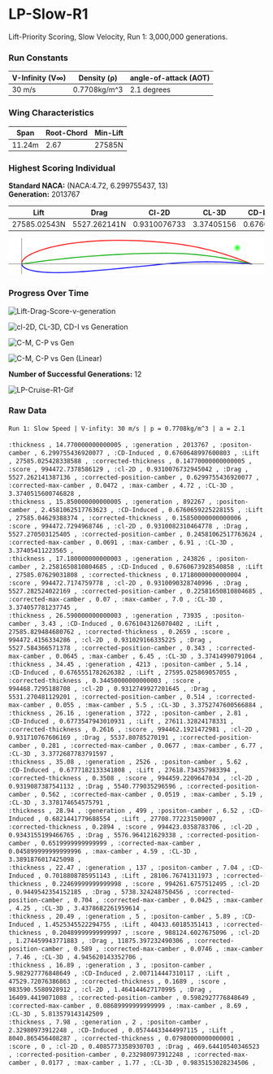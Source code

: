 # LP-Slow-R1  
Lift-Priority Scoring, Slow Velocity, Run 1: 3,000,000 generations.  
### Run Constants  
| V-Infinity (V∞) | Density (ρ) | angle-of-attack (AOT) |
|-----------------|-------------|----------------------|
|30 m/s           | 0.7708kg/m^3| 2.1 degrees          |  
### Wing Characteristics  
| Span   | Root-Chord | Min-Lift |
|--------|------------|----------|
| 11.24m | 2.67       | 27585N   |  
### Highest Scoring Individual  
**Standard NACA:** (NACA:4.72, 6.299755437, 13)    
**Generation:** 2013767  

| Lift         | Drag        | Cl-2D         |CL-3D       |CD-Induced    |Score|
|--------------|------------ |---------------|------------|--------------|-----|
| 27585.02543N | 5527.262141N| 0.9310076733  |3.37405156  |0.6760648998  |994472.7379|

![LP-Cruise-R1-2013767](LP-Slow-R1-img/LP-Slow-Run1-Gen2013767.png)  

### Progress Over Time  

![Lift-Drag-Score-v-generation](https://docs.google.com/spreadsheets/d/e/2PACX-1vSokFuuotxTJ2J3iCpv3-w6nJN15SG6chr3AXztGrnDhcItVk3a6xjtFmtZLspI6_GYRzqM-h-jr1So/pubchart?oid=1608171222&format=image)

![cl-2D, CL-3D, CD-I vs Generation](https://docs.google.com/spreadsheets/d/e/2PACX-1vSokFuuotxTJ2J3iCpv3-w6nJN15SG6chr3AXztGrnDhcItVk3a6xjtFmtZLspI6_GYRzqM-h-jr1So/pubchart?oid=927518933&format=image)

![C-M, C-P vs Gen](https://docs.google.com/spreadsheets/d/e/2PACX-1vSokFuuotxTJ2J3iCpv3-w6nJN15SG6chr3AXztGrnDhcItVk3a6xjtFmtZLspI6_GYRzqM-h-jr1So/pubchart?oid=756006724&format=image)

![C-M, C-P vs Gen (Linear)](https://docs.google.com/spreadsheets/d/e/2PACX-1vSokFuuotxTJ2J3iCpv3-w6nJN15SG6chr3AXztGrnDhcItVk3a6xjtFmtZLspI6_GYRzqM-h-jr1So/pubchart?oid=3603393&format=image)

**Number of Successful Generations:** 12  

![LP-Cruise-R1-Gif](https://media.giphy.com/media/26u8yABemm3RzbF1C/giphy.gif)

### Raw Data
```CSV
Run 1: Slow Speed | V-infity: 30 m/s | p = 0.7708kg/m^3 | a = 2.1

:thickness , 14.770000000000005 , :generation , 2013767 , :positon-camber , 6.299755436920077 , :CD-Induced , 0.6760648997600803 , :Lift , 27585.025428338588 , :corrected-thickness , 0.14770000000000005 , :score , 994472.7378586129 , :cl-2D , 0.9310076732945042 , :Drag , 5527.262141387136 , :corrected-position-camber , 0.6299755436920077 , :corrected-max-camber , 0.0472 , :max-camber , 4.72 , :CL-3D , 3.3740515600746828 ,
:thickness , 15.850000000000005 , :generation , 892267 , :positon-camber , 2.4581062517763623 , :CD-Induced , 0.6760659225228155 , :Lift , 27585.04629388374 , :corrected-thickness , 0.15850000000000006 , :score , 994472.7294968746 , :cl-2D , 0.9310082310464778 , :Drag , 5527.270503125405 , :corrected-position-camber , 0.24581062517763624 , :corrected-max-camber , 0.0691 , :max-camber , 6.91 , :CL-3D , 3.37405411223565 ,
:thickness , 17.180000000000003 , :generation , 243826 , :positon-camber , 2.2581650810804685 , :CD-Induced , 0.6760673928540858 , :Lift , 27585.07629031808 , :corrected-thickness , 0.17180000000000004 , :score , 994472.7174759778 , :cl-2D , 0.9310090328740996 , :Drag , 5527.282524022169 , :corrected-position-camber , 0.22581650810804685 , :corrected-max-camber , 0.07 , :max-camber , 7.0 , :CL-3D , 3.374057781237745 ,
:thickness , 26.590000000000003 , :generation , 73935 , :positon-camber , 3.43 , :CD-Induced , 0.6761043126070402 , :Lift , 27585.829484680762 , :corrected-thickness , 0.2659 , :score , 994472.4156334286 , :cl-2D , 0.931029166335225 , :Drag , 5527.584366571378 , :corrected-position-camber , 0.343 , :corrected-max-camber , 0.0645 , :max-camber , 6.45 , :CL-3D , 3.37414990791064 ,
:thickness , 34.45 , :generation , 4213 , :positon-camber , 5.14 , :CD-Induced , 0.6765551782626382 , :Lift , 27595.025869057055 , :corrected-thickness , 0.34450000000000003 , :score , 994468.7295188708 , :cl-2D , 0.9312749927201645 , :Drag , 5531.270481129201 , :corrected-position-camber , 0.514 , :corrected-max-camber , 0.055 , :max-camber , 5.5 , :CL-3D , 3.3752747600566884 ,
:thickness , 26.16 , :generation , 3722 , :positon-camber , 2.81 , :CD-Induced , 0.6773547943010931 , :Lift , 27611.32824178331 , :corrected-thickness , 0.2616 , :score , 994462.1921472981 , :cl-2D , 0.931710767606169 , :Drag , 5537.80785270191 , :corrected-position-camber , 0.281 , :corrected-max-camber , 0.0677 , :max-camber , 6.77 , :CL-3D , 3.3772687783791597 ,
:thickness , 35.08 , :generation , 2526 , :positon-camber , 5.62 , :CD-Induced , 0.6777182133341808 , :Lift , 27618.734357983394 , :corrected-thickness , 0.3508 , :score , 994459.2209647034 , :cl-2D , 0.9319087387541132 , :Drag , 5540.779035296596 , :corrected-position-camber , 0.562 , :corrected-max-camber , 0.0519 , :max-camber , 5.19 , :CL-3D , 3.378174654575791 ,
:thickness , 28.94 , :generation , 499 , :positon-camber , 6.52 , :CD-Induced , 0.6821441779688554 , :Lift , 27708.772231509007 , :corrected-thickness , 0.2894 , :score , 994423.0358783706 , :cl-2D , 0.9343155199466765 , :Drag , 5576.964121629338 , :corrected-position-camber , 0.6519999999999999 , :corrected-max-camber , 0.045899999999999996 , :max-camber , 4.59 , :CL-3D , 3.3891876017425098 ,
:thickness , 22.47 , :generation , 137 , :positon-camber , 7.04 , :CD-Induced , 0.7018808785951143 , :Lift , 28106.76741311973 , :corrected-thickness , 0.22469999999999998 , :score , 994261.6757512495 , :cl-2D , 0.9449542354152185 , :Drag , 5738.324248750456 , :corrected-position-camber , 0.704 , :corrected-max-camber , 0.0425 , :max-camber , 4.25 , :CL-3D , 3.4378682261959614 ,
:thickness , 20.49 , :generation , 5 , :positon-camber , 5.89 , :CD-Induced , 1.4525345522294755 , :Lift , 40433.60185351413 , :corrected-thickness , 0.20489999999999997 , :score , 988124.6027675096 , :cl-2D , 1.274459943771883 , :Drag , 11875.397232490306 , :corrected-position-camber , 0.589 , :corrected-max-camber , 0.0746 , :max-camber , 7.46 , :CL-3D , 4.945620143352706 ,
:thickness , 16.89 , :generation , 3 , :positon-camber , 5.982927776848649 , :CD-Induced , 2.007114447310117 , :Lift , 47529.72076386863 , :corrected-thickness , 0.1689 , :score , 983590.5580928912 , :cl-2D , 1.464144627170995 , :Drag , 16409.4419071088 , :corrected-position-camber , 0.5982927776848649 , :corrected-max-camber , 0.08689999999999999 , :max-camber , 8.69 , :CL-3D , 5.813579143142509 ,
:thickness , 7.98 , :generation , 2 , :positon-camber , 2.32980973912248 , :CD-Induced , 0.05744433444997115 , :Lift , 8040.865456408287 , :corrected-thickness , 0.07980000000000001 , :score , 0 , :cl-2D , 0.4085773358930703 , :Drag , 469.64410540346523 , :corrected-position-camber , 0.232980973912248 , :corrected-max-camber , 0.0177 , :max-camber , 1.77 , :CL-3D , 0.9835153028234506 ,
```
